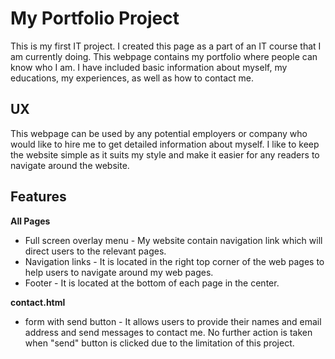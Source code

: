# My Portfolio Project

This is my first IT project. I created this page as a part of an IT course that I am currently doing. This webpage contains my portfolio where people can know who I am. I have included basic information about myself, my educations, my experiences, as well as how to contact me.  

UX
---
This webpage can be used by any potential employers or company who would like to hire me to get detailed information about myself. 
I like to keep the website simple as it suits my style and make it easier for any readers to navigate around the website.  

## Features

**All Pages**
- Full screen overlay menu - My website contain navigation link which will direct users to the relevant pages.
- Navigation links - It is located in the right top corner of the web pages to help users to navigate around my web pages. 
- Footer - It is located at the bottom of each page in the center. 

**contact.html**
- form with send button - It allows users to provide their names and email address and send messages to contact me. No further action is taken when "send" button is clicked due to the limitation of this project.  
